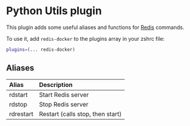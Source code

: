 # Python Utils plugin

This plugin adds some useful aliases and functions for [Redis](https://redis.io/) commands.

To use it, add `redis-docker` to the plugins array in your zshrc file:

```zsh
plugins=(... redis-docker)
```

## Aliases

Alias     | Description
:---------|:--------------------------------------------------------------------
rdstart   | Start Redis server
rdstop    | Stop Redis server
rdrestart | Restart (calls stop, then start)
